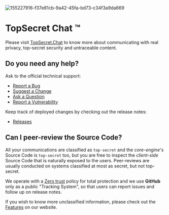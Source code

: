 ![155227916-f37e81cb-9a42-45fa-bd73-c34f3a9da669](https://user-images.githubusercontent.com/100089037/157646862-e3d2dafa-be22-4cbe-85a0-633bed66f936.png)

# TopSecret Chat &trade;

Please visit [TopSecret.Chat](https://topsecret.chat)  to know more about communicating with real privacy, top-secret security and untraceable content.

## Do you need any help? 
Ask to the official technical support:
* [Report a Bug](https://github.com/topsecret-chat/topsecret-chat/issues/new?assignees=&labels=bug&template=bug.md&title=%5BBUG%5D+)
* [Suggest a Change](https://github.com/topsecret-chat/topsecret-chat/issues/new?assignees=&labels=enhancement&template=enhancement.md&title=%5BENHANCEMENT%5D)
* [Ask a Question](https://github.com/topsecret-chat/topsecret-chat/issues/new?assignees=&labels=question&template=general-query.md&title=%5BQUESTION%5D+)
* [Report a Vulnerability](https://github.com/topsecret-chat/topsecret-chat/security/policy)

Keep track of deployed changes by checking out the release notes:
* [Releases](https://github.com/topsecret-chat/topsecret-chat/releases)

## Can I peer-review the Source Code?

All your communications are classified as `top-secret` and the _core-engine_'s Source Code is `top-secret` too, but you are free to inspect the _client-side_ Source Code that is naturally exposed to the users.
Peer-reviews are usually conducted on systems classified at most as secret, but not top-secret. 

We operate with a [Zero trust](https://en.wikipedia.org/wiki/Zero_trust_security_model) policy for total protection and we use __GitHub__ only as a public "Tracking System", so that users can report issues and follow up on release notes.

If you wish to know more unclassified information, please check out the [Features](https://topsecret.chat/en/features/) on our website.

